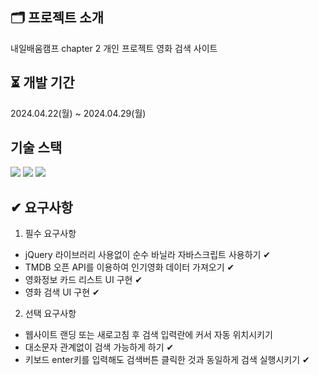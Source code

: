 ## 🗂️ 프로젝트 소개

내일배움캠프 chapter 2 개인 프로젝트 영화 검색 사이트

## ⏳ 개발 기간

2024.04.22(월) ~ 2024.04.29(월)

## 기술 스택

<img src="https://img.shields.io/badge/html5-E34F26?style=for-the-badge&logo=html5&logoColor=white"> <img src="https://img.shields.io/badge/css-1572B6?style=for-the-badge&logo=css3&logoColor=white"> <img src="https://img.shields.io/badge/javascript-F7DF1E?style=for-the-badge&logo=javascript&logoColor=black">

## ✔ 요구사항

1. 필수 요구사항

- jQuery 라이브러리 사용없이 순수 바닐라 자바스크립트 사용하기 ✔
- TMDB 오픈 API를 이용하여 인기영화 데이터 가져오기 ✔
- 영화정보 카드 리스트 UI 구현 ✔
- 영화 검색 UI 구현 ✔

2. 선택 요구사항

- 웹사이트 랜딩 또는 새로고침 후 검색 입력란에 커서 자동 위치시키기
- 대소문자 관계없이 검색 가능하게 하기 ✔
- 키보드 enter키를 입력해도 검색버튼 클릭한 것과 동일하게 검색 실행시키기 ✔
